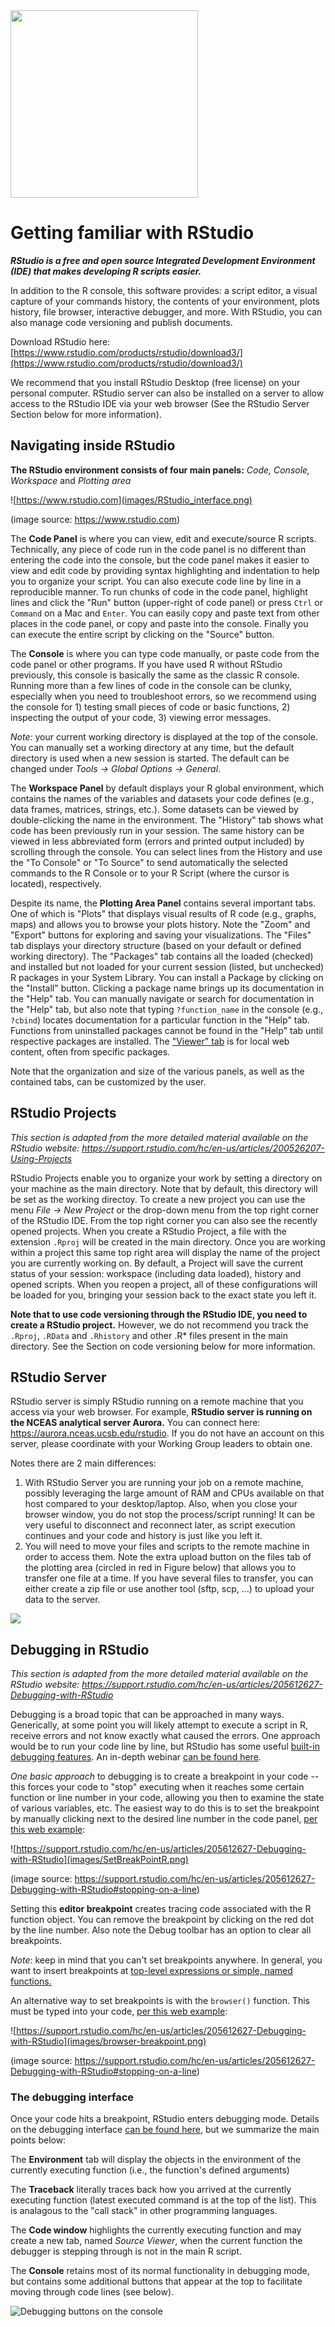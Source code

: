 <img style="align: left;width: 300px;" src=images/NCEAS_logo.png />

# Getting familiar with RStudio

***RStudio is a free and open source Integrated Development Environment (IDE) that makes developing R scripts easier.*** 

In addition to the R console, this software provides: a script editor, a visual capture of your commands history, the contents of your environment, plots history, file browser, interactive debugger, and more. With RStudio, you can also manage code versioning and publish documents.

Download RStudio here: [https://www.rstudio.com/products/rstudio/download3/](https://www.rstudio.com/products/rstudio/download3/)

We recommend that you install RStudio Desktop (free license) on your personal computer. RStudio server can also be installed on a server to allow access to the RStudio IDE via your web browser (See the RStudio Server Section below for more information).

## Navigating inside RStudio

**The RStudio environment consists of four main panels:**
*Code, Console, Workspace* and *Plotting area*

![https://www.rstudio.com](images/RStudio_interface.png)

(image source: <https://www.rstudio.com>)

The **Code Panel** is where you can view, edit and execute/source R scripts. Technically, any piece of code run in the code panel is no different than entering the code into the console, but the code panel makes it easier to view and edit code by providing syntax highlighting and indentation to help you to organize your script. You can also execute code line by line in a reproducible manner. To run chunks of code in the code panel, highlight lines and click the "Run" button (upper-right of code panel) or press `Ctrl` or `Command` on a Mac and `Enter`. You can easily copy and paste text from other places in the code panel, or copy and paste into the console. Finally you can execute the entire script by clicking on the "Source" button.

The **Console** is where you can type code manually, or paste code from the code panel or other programs. If you have used R without RStudio previously, this console is basically the same as the classic R console. Running more than a few lines of code in the console can be clunky, especially when you need to troubleshoot errors, so we recommend using the console for 1) testing small pieces of code or basic functions, 2) inspecting the output of your code, 3) viewing error messages.

*Note:* your current working directory is displayed at the top of the console. You can manually set a working directory at any time, but the default directory is used when a new session is started. The default can be changed under *Tools -> Global Options -> General*.

The **Workspace Panel** by default displays your R global environment, which contains the names of the variables and datasets your code defines (e.g., data frames, matrices, strings, etc.). Some datasets can be viewed by double-clicking the name in the environment. The "History" tab shows what code has been previously run in your session. The same history can be viewed in less abbreviated form (errors and printed output included) by scrolling through the console. You can select lines from the History and use the "To Console" or "To Source" to send automatically the selected commands to the R Console or to your R Script (where the cursor is located), respectively.

Despite its name, the **Plotting Area Panel** contains several important tabs. One of which is "Plots" that displays visual results of R code (e.g., graphs, maps) and allows you to browse your plots history. Note the "Zoom" and "Export" buttons for exploring and saving your visualizations. The "Files" tab displays your directory structure (based on your default or defined working directory). The "Packages" tab contains all the loaded (checked) and installed but not loaded for your current session (listed, but unchecked) R packages in your System Library. You can install a Package by clicking on the "Install" button. Clicking a package name brings up its documentation in the "Help" tab. You can manually navigate or search for documentation in the "Help" tab, but also note that typing `?function_name` in the console (e.g., `?cbind`) locates documentation for a particular function in the "Help" tab. Functions from uninstalled packages cannot be found in the "Help" tab until respective packages are installed. The ["Viewer" tab](https://support.rstudio.com/hc/en-us/articles/202133558-Extending-RStudio-with-the-Viewer-Pane) is for local web content, often from specific packages.

Note that the organization and size of the various panels, as well as the contained tabs, can be customized by the user.

## RStudio Projects

*This section is adapted from the more detailed material available on the RStudio website: <https://support.rstudio.com/hc/en-us/articles/200526207-Using-Projects>*

RStudio Projects enable you to organize your work by setting a directory on your machine as the main directory. Note that by default, this directory will be set as the working directoy. To create a new project you can use the menu *File -> New Project* or the drop-down menu from the top right corner of the RStudio IDE. From the top right corner you can also see the recently opened projects. When you create a RStudio Project, a file with the extension `.Rproj` will be created in the main directory. Once you are working within a project this same top right area will display the name of the project you are currently working on. By default, a Project will save the current status of your session: workspace (including data loaded), history and opened scripts. When you reopen a project, all of these configurations will be loaded for you, bringing your session back to the exact state you left it. 

**Note that to use code versioning through the RStudio IDE, you need to create a RStudio project.** However, we do not recommend you track the `.Rproj`, `.RData` and `.Rhistory` and other .R* files present in the main directory. See the Section on code versioning below for more information.

## RStudio Server

RStudio server is simply RStudio running on a remote machine that you access via your web browser. For example, **RStudio server is running on the NCEAS analytical server Aurora.** You can connect here:  <https://aurora.nceas.ucsb.edu/rstudio>. If you do not have an account on this server, please coordinate with your Working Group leaders to obtain one.

Notes there are 2 main differences:

1. With RStudio Server you are running your job on a remote machine, possibly leveraging the large amount of RAM and CPUs available on that host compared to your desktop/laptop. Also, when you close your browser window, you do not stop the process/script running! It can be very useful to disconnect and reconnect later, as script execution continues and your code and history is just like you left it.
2. You will need to move your files and scripts to the remote machine in order to access them. Note the extra upload button on the files tab of the plotting area (circled in red in Figure below) that allows you to transfer one file at a time. If you have several files to transfer, you can either create a zip file or use another tool (sftp, scp, ...) to upload your data to the server.

![](images/RStudio_server.png)

## Debugging in RStudio

*This section is adapted from the more detailed material available on the RStudio website: <https://support.rstudio.com/hc/en-us/articles/205612627-Debugging-with-RStudio>* 

Debugging is a broad topic that can be approached in many ways. Generically, at some point you will likely attempt to execute a script in R, receive errors and not know exactly what caused the errors. One approach would be to run your code line by line, but RStudio has some useful [built-in debugging features](https://support.rstudio.com/hc/en-us/articles/205612627-Debugging-with-RStudio). An in-depth webinar [can be found here](https://www.rstudio.com/resources/webinars/rstudio-essentials-webinar-series-programming-part-2/).

*One basic approach* to debugging is to create a breakpoint in your code -- this forces your code to "stop" executing when it reaches some certain function or line number in your code, allowing you then to examine the state of various variables, etc. The easiest way to do this is to set the breakpoint by manually clicking next to the desired line number in the code panel, [per this web example](https://support.rstudio.com/hc/en-us/articles/205612627-Debugging-with-RStudio):

![https://support.rstudio.com/hc/en-us/articles/205612627-Debugging-with-RStudio](images/SetBreakPointR.png)

(image source: <https://support.rstudio.com/hc/en-us/articles/205612627-Debugging-with-RStudio#stopping-on-a-line>)

Setting this **editor breakpoint** creates tracing code associated with the R function object. You can remove the breakpoint by clicking on the red dot by the line number. Also note the Debug toolbar has an option to clear all breakpoints.

*Note*: keep in mind that you can't set breakpoints anywhere. In general, you want to insert breakpoints at [top-level expressions or simple, named functions.](https://support.rstudio.com/hc/en-us/articles/200534337-Breakpoint-Troubleshooting)

An alternative way to set breakpoints is with the `browser()` function. This must be typed into your code, [per this web example](https://support.rstudio.com/hc/en-us/articles/205612627-Debugging-with-RStudio):

![https://support.rstudio.com/hc/en-us/articles/205612627-Debugging-with-RStudio](images/browser-breakpoint.png)

(image source: <https://support.rstudio.com/hc/en-us/articles/205612627-Debugging-with-RStudio#stopping-on-a-line>)

### The debugging interface

Once your code hits a breakpoint, RStudio enters debugging mode. Details on the debugging interface [can be found here](https://support.rstudio.com/hc/en-us/articles/205612627-Debugging-with-RStudio), but we summarize the main points below:

The **Environment** tab will display the objects in the environment of the currently executing function (i.e., the function's defined arguments)

The **Traceback** literally traces back how you arrived at the currently executing function (latest executed command is at the top of the list). This is analagous to the "call stack" in other programming languages.

The **Code window** highlights the currently executing function and may create a new tab, named *Source Viewer*, when the current function the debugger is stepping through is not in the main R script.

The **Console** retains most of its normal functionality in debugging mode, but contains some additional buttons that appear at the top to facilitate moving through code lines (see below).

![Debugging buttons on the console](images/RStudio_debugging_console.png)
